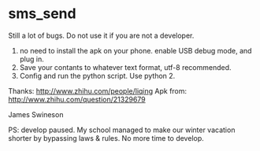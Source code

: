 sms_send
========
Still a lot of bugs. Do not use it if you are not a developer.


1. no need to install the apk on your phone. enable USB debug mode, and plug in.
2. Save your contants to whatever text format, utf-8 recommended.
3. Config and run the python script. Use python 2.

Thanks: http://www.zhihu.com/people/liqing
Apk from: http://www.zhihu.com/question/21329679


James Swineson

PS: develop paused. My school managed to make our winter vacation shorter by bypassing laws & rules. No more time to develop.
